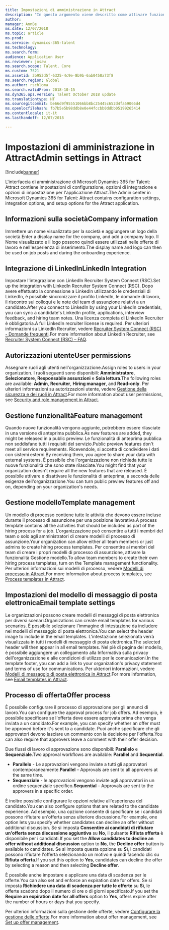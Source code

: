 ```yaml
---
title: Impostazioni di amministrazione in Attract
description: "In questo argomento viene descritto come attivare funzionalità specifiche per le organizzazioni e gli utenti in Attract."
author: 
manager: AnnBe
ms.date: 12/07/2018
ms.topic: article
ms.prod: 
ms.service: dynamics-365-talent
ms.technology: 
ms.search.form: 
audience: Application User
ms.reviewer: josaw
ms.search.scope: Talent, Core
ms.custom: 7521
ms.assetid: 3b953d5f-6325-4c9e-8b9b-6ab0458a73f8
ms.search.region: Global
ms.author: rschloma
ms.search.validFrom: 2018-10-15
ms.dyn365.ops.version: Talent October 2018 update
ms.translationtype: HT
ms.sourcegitcommit: be66d9f95551066bb8bc25445c652d4fa59066d4
ms.openlocfilehash: fb7b5e5b98ddb8e0e44fccbb0ddbb05199265414
ms.contentlocale: it-it
ms.lasthandoff: 12/07/2018

---
```


# <a name="admin-settings-in-attract"></a><span data-ttu-id="4b42e-103">Impostazioni di amministrazione in Attract</span><span class="sxs-lookup"><span data-stu-id="4b42e-103">Admin settings in Attract</span></span>
[!include[banner](../includes/banner.md)]

<span data-ttu-id="4b42e-104">L'interfaccia di amministrazione di Microsoft Dynamics 365 for Talent: Attract contiene impostazioni di configurazione, opzioni di integrazione e opzioni di impostazione per l'applicazione Attract.</span><span class="sxs-lookup"><span data-stu-id="4b42e-104">The Admin center in Microsoft Dynamics 365 for Talent: Attract contains configuration settings, integration options, and setup options for the Attract application.</span></span>

## <a name="company-information"></a><span data-ttu-id="4b42e-105">Informazioni sulla società</span><span class="sxs-lookup"><span data-stu-id="4b42e-105">Company information</span></span>

<span data-ttu-id="4b42e-106">Immettere un nome visualizzato per la società e aggiungere un logo della società.</span><span class="sxs-lookup"><span data-stu-id="4b42e-106">Enter a display name for the company, and add a company logo.</span></span> <span data-ttu-id="4b42e-107">Il Nome visualizzato e il logo possono quindi essere utilizzati nelle offerte di lavoro e nell'esperienza di inserimento.</span><span class="sxs-lookup"><span data-stu-id="4b42e-107">The display name and logo can then be used on job posts and during the onboarding experience.</span></span>

## <a name="linkedin-integration"></a><span data-ttu-id="4b42e-108">Integrazione di LinkedIn</span><span class="sxs-lookup"><span data-stu-id="4b42e-108">LinkedIn Integration</span></span>

<span data-ttu-id="4b42e-109">Impostare l'integrazione con LinkedIn Recruiter System Connect (RSC).</span><span class="sxs-lookup"><span data-stu-id="4b42e-109">Set up the integration with LinkedIn Recruiter System Connect (RSC).</span></span> <span data-ttu-id="4b42e-110">Dopo avere effettuato la connessione a LinkedIn utilizzando le credenziali di LinkedIn, è possibile sincronizzare il profilo LinkedIn, le domande di lavoro, il riscontro sui colloqui e le note del team di assunzione relativi a un candidato.</span><span class="sxs-lookup"><span data-stu-id="4b42e-110">After you connect to LinkedIn by using your LinkedIn credentials, you can sync a candidate's LinkedIn profile, applications, interview feedback, and hiring team notes.</span></span> <span data-ttu-id="4b42e-111">Una licenza completa di LinkedIn Recruiter è obbligatoria.</span><span class="sxs-lookup"><span data-stu-id="4b42e-111">A full LinkedIn recruiter license is required.</span></span> <span data-ttu-id="4b42e-112">Per ulteriori informazioni su LinkedIn Recruiter, vedere [Recruiter System Connect (RSC) - Domande frequenti](https://www.linkedin.com/help/recruiter/answer/90483).</span><span class="sxs-lookup"><span data-stu-id="4b42e-112">For more information about LinkedIn Recruiter, see [Recruiter System Connect (RSC) – FAQ](https://www.linkedin.com/help/recruiter/answer/90483).</span></span>

## <a name="user-permissions"></a><span data-ttu-id="4b42e-113">Autorizzazioni utente</span><span class="sxs-lookup"><span data-stu-id="4b42e-113">User permissions</span></span>

<span data-ttu-id="4b42e-114">Assegnare ruoli agli utenti nell'organizzazione.</span><span class="sxs-lookup"><span data-stu-id="4b42e-114">Assign roles to users in your organization.</span></span> <span data-ttu-id="4b42e-115">I ruoli seguenti sono disponibili: **Amministratore**, **Selezionatore**, **Responsabile assunzioni** e **Sola lettura**.</span><span class="sxs-lookup"><span data-stu-id="4b42e-115">The following roles are available: **Admin**, **Recruiter**, **Hiring manager**, and **Read-only**.</span></span> <span data-ttu-id="4b42e-116">Per ulteriori informazioni su  autorizzazioni utente, vedere [Gestione della sicurezza e dei ruoli in Attract](./security-attract.md).</span><span class="sxs-lookup"><span data-stu-id="4b42e-116">For more information about user permissions, see [Security and role management in Attract](./security-attract.md).</span></span>

## <a name="feature-management"></a><span data-ttu-id="4b42e-117">Gestione funzionalità</span><span class="sxs-lookup"><span data-stu-id="4b42e-117">Feature management</span></span>

<span data-ttu-id="4b42e-118">Quando nuove funzionalità vengono aggiunte, potrebbero essere rilasciate in una versione di anteprima pubblica.</span><span class="sxs-lookup"><span data-stu-id="4b42e-118">As new features are added, they might be released in a public preview.</span></span> <span data-ttu-id="4b42e-119">Le funzionalità di anteprima pubblica non soddisfano tutti i requisiti del servizio.</span><span class="sxs-lookup"><span data-stu-id="4b42e-119">Public preview features don't meet all service requirements.</span></span> <span data-ttu-id="4b42e-120">Ricevendole, si accetta di condividere i dati con sistemi esterni.</span><span class="sxs-lookup"><span data-stu-id="4b42e-120">By receiving them, you agree to share your data with external systems.</span></span> <span data-ttu-id="4b42e-121">È possibile che l'organizzazione non richieda tutte le nuove funzionalità che sono state rilasciate.</span><span class="sxs-lookup"><span data-stu-id="4b42e-121">You might find that your organization doesn't require all the new features that are released.</span></span> <span data-ttu-id="4b42e-122">È possibile attivare e disattivare le funzionalità di anteprima, a seconda delle esigenze dell'organizzazione.</span><span class="sxs-lookup"><span data-stu-id="4b42e-122">You can turn public preview features off and on, depending on your organization's needs.</span></span>

## <a name="template-management"></a><span data-ttu-id="4b42e-123">Gestione modello</span><span class="sxs-lookup"><span data-stu-id="4b42e-123">Template management</span></span>

<span data-ttu-id="4b42e-124">Un modello di processo contiene tutte le attività che devono essere incluse durante il processo di assunzione per una posizione lavorativa.</span><span class="sxs-lookup"><span data-stu-id="4b42e-124">A process template contains all the activities that should be included as part of the hiring process for a job.</span></span> <span data-ttu-id="4b42e-125">L'organizzazione può consentire a tutti i membri del team o solo agli amministratori di creare modelli di processo di assunzione.</span><span class="sxs-lookup"><span data-stu-id="4b42e-125">Your organization can allow either all team members or just admins to create hiring process templates.</span></span> <span data-ttu-id="4b42e-126">Per consentire ai membri del team di creare i propri modelli di processo di assunzione, attivare la funzionalità Gestione modello.</span><span class="sxs-lookup"><span data-stu-id="4b42e-126">To allow team members to create their own hiring process templates, turn on the Template management functionality.</span></span> <span data-ttu-id="4b42e-127">Per ulteriori informazioni sui modelli di processo, vedere [Modelli di processo in Attract](./process-templates-attract.md).</span><span class="sxs-lookup"><span data-stu-id="4b42e-127">For more information about process templates, see [Process templates in Attract](./process-templates-attract.md).</span></span>

## <a name="email-template-settings"></a><span data-ttu-id="4b42e-128">Impostazioni del modello di messaggio di posta elettronica</span><span class="sxs-lookup"><span data-stu-id="4b42e-128">Email template settings</span></span>

<span data-ttu-id="4b42e-129">Le organizzazioni possono creare modelli di messaggi di posta elettronica per diversi scenari.</span><span class="sxs-lookup"><span data-stu-id="4b42e-129">Organizations can create email templates for various scenarios.</span></span> <span data-ttu-id="4b42e-130">È possibile selezionare l'immagine di intestazione da includere nei modelli di messaggio di posta elettronica.</span><span class="sxs-lookup"><span data-stu-id="4b42e-130">You can select the header image to include in the email templates.</span></span> <span data-ttu-id="4b42e-131">L'intestazione selezionata verrà visualizzata in tutti i modelli di messaggio di posta elettronica.</span><span class="sxs-lookup"><span data-stu-id="4b42e-131">The selected header will then appear in all email templates.</span></span> <span data-ttu-id="4b42e-132">Nel piè di pagina del modello, è possibile aggiungere un collegamento alla Informativa sulla privacy dell'organizzazione e alle condizioni di utilizzo per le comunicazioni.</span><span class="sxs-lookup"><span data-stu-id="4b42e-132">In the template footer, you can add a link to your organization's privacy statement and terms of use for communications.</span></span> <span data-ttu-id="4b42e-133">Per ukteriori informazioni, vedere [Modelli di messaggio di posta elettronica in Attract](./email-templates.md).</span><span class="sxs-lookup"><span data-stu-id="4b42e-133">For more information, see [Email templates in Attract](./email-templates.md).</span></span>

## <a name="offer-process"></a><span data-ttu-id="4b42e-134">Processo di offerta</span><span class="sxs-lookup"><span data-stu-id="4b42e-134">Offer process</span></span>

<span data-ttu-id="4b42e-135">È possibile configurare il processo di approvazione per gli annunci di lavoro.</span><span class="sxs-lookup"><span data-stu-id="4b42e-135">You can configure the approval process for job offers.</span></span> <span data-ttu-id="4b42e-136">Ad esempio, è possibile specificare se l'offerta deve essere approvata prima che venga inviata a un candidato.</span><span class="sxs-lookup"><span data-stu-id="4b42e-136">For example, you can specify whether an offer must be approved before it's sent to a candidate.</span></span> <span data-ttu-id="4b42e-137">Puoi anche specificare che gli approvatori devono lasciare un commento con la decisione per l'offerta.</span><span class="sxs-lookup"><span data-stu-id="4b42e-137">You can also require that approvers leave a comment with their offer decision.</span></span>

<span data-ttu-id="4b42e-138">Due flussi di lavoro di approvazione sono disponibili: **Parallelo** e **Sequenziale**.</span><span class="sxs-lookup"><span data-stu-id="4b42e-138">Two approval workflows are available: **Parallel** and **Sequential**.</span></span>

- <span data-ttu-id="4b42e-139">**Parallelo** - Le approvazioni vengono inviate a tutti gli approvatori contemporaneamente.</span><span class="sxs-lookup"><span data-stu-id="4b42e-139">**Parallel** – Approvals are sent to all approvers at the same time.</span></span>
- <span data-ttu-id="4b42e-140">**Sequenziale** - le approvazioni vengono inviate agli approvatori in un ordine sequenziale specifico.</span><span class="sxs-lookup"><span data-stu-id="4b42e-140">**Sequential** – Approvals are sent to the approvers in a specific order.</span></span>

<span data-ttu-id="4b42e-141">È inoltre possibile configurare le opzioni relative all'esperienza del candidato.</span><span class="sxs-lookup"><span data-stu-id="4b42e-141">You can also configure options that are related to the candidate experience.</span></span> <span data-ttu-id="4b42e-142">Ad esempio, una opzione consente di specificare se i candidati possono rifiutare un'offerta senza ulteriore discussione.</span><span class="sxs-lookup"><span data-stu-id="4b42e-142">For example, one option lets you specify whether candidates can decline an offer without additional discussion.</span></span> <span data-ttu-id="4b42e-143">Se si imposta **Consentire ai candidati di rifiutare un'offerta senza discussione aggiuntiva** su **No**, il pulsante **Rifiuta offerta** è disponibile per i candidati.</span><span class="sxs-lookup"><span data-stu-id="4b42e-143">If you set the **Allow candidates to decline an offer without additional discussion** option to **No**, the **Decline offer** button is available to candidates.</span></span> <span data-ttu-id="4b42e-144">Se si imposta questa opzione su **Sì**, i candidati possono rifiutare l'offerta selezionando un motivo e quindi facendo clic su **Rifiuta offerta**.</span><span class="sxs-lookup"><span data-stu-id="4b42e-144">If you set this option to **Yes**, candidates can decline the offer by selecting a reason and then selecting **Decline offer**.</span></span>

<span data-ttu-id="4b42e-145">È possibile anche impostare e applicare una data di scadenza per le offerte.</span><span class="sxs-lookup"><span data-stu-id="4b42e-145">You can also set and enforce an expiration date for offers.</span></span> <span data-ttu-id="4b42e-146">Se si imposta **Richiedere una data di scadenza per tutte le offerte** su **Sì**, le offerte scadono dopo il numero di ore o di giorni specificato.</span><span class="sxs-lookup"><span data-stu-id="4b42e-146">If you set the **Require an expiration date for all offers** option to **Yes**, offers expire after the number of hours or days that you specify.</span></span>

<span data-ttu-id="4b42e-147">Per ulteriori informazioni sulla gestione delle offerte, vedere [Configurare la gestione delle offerte](./offer-setup.md).</span><span class="sxs-lookup"><span data-stu-id="4b42e-147">For more information about offer management, see [Set up offer management](./offer-setup.md).</span></span>

